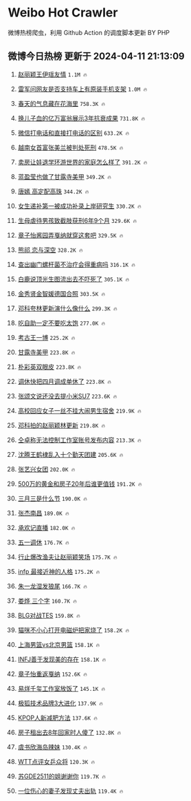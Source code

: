 # Weibo Hot Crawler 



微博热榜爬虫，利用 Github Action 的调度脚本更新 BY PHP 


## 微博今日热榜 更新于 2024-04-11 21:13:09 
1. [赵丽颖王伊瑶友情](https://s.weibo.com/weibo?q=%23%E8%B5%B5%E4%B8%BD%E9%A2%96%E7%8E%8B%E4%BC%8A%E7%91%B6%E5%8F%8B%E6%83%85%23&t=31&band_rank=1&Refer=top) `1.1M 🔥` 

1. [雷军问网友是否支持车上有原装手机支架](https://s.weibo.com/weibo?q=%23%E9%9B%B7%E5%86%9B%E9%97%AE%E7%BD%91%E5%8F%8B%E6%98%AF%E5%90%A6%E6%94%AF%E6%8C%81%E8%BD%A6%E4%B8%8A%E6%9C%89%E5%8E%9F%E8%A3%85%E6%89%8B%E6%9C%BA%E6%94%AF%E6%9E%B6%23&t=31&band_rank=2&Refer=top) `1.0M 🔥` 

1. [春天的气息藏在花海里](https://s.weibo.com/weibo?q=%23%E6%98%A5%E5%A4%A9%E7%9A%84%E6%B0%94%E6%81%AF%E8%97%8F%E5%9C%A8%E8%8A%B1%E6%B5%B7%E9%87%8C%23&t=31&band_rank=3&Refer=top) `758.3K 🔥` 

1. [换儿子血的亿万富翁展示3年抗衰成果](https://s.weibo.com/weibo?q=%23%E6%8D%A2%E5%84%BF%E5%AD%90%E8%A1%80%E7%9A%84%E4%BA%BF%E4%B8%87%E5%AF%8C%E7%BF%81%E5%B1%95%E7%A4%BA3%E5%B9%B4%E6%8A%97%E8%A1%B0%E6%88%90%E6%9E%9C%23&t=31&band_rank=4&Refer=top) `731.8K 🔥` 

1. [微信打电话和直接打电话的区别](https://s.weibo.com/weibo?q=%23%E5%BE%AE%E4%BF%A1%E6%89%93%E7%94%B5%E8%AF%9D%E5%92%8C%E7%9B%B4%E6%8E%A5%E6%89%93%E7%94%B5%E8%AF%9D%E7%9A%84%E5%8C%BA%E5%88%AB%23&t=31&band_rank=5&Refer=top) `633.2K 🔥` 

1. [越南女首富张美兰被判处死刑](https://s.weibo.com/weibo?q=%23%E8%B6%8A%E5%8D%97%E5%A5%B3%E9%A6%96%E5%AF%8C%E5%BC%A0%E7%BE%8E%E5%85%B0%E8%A2%AB%E5%88%A4%E5%A4%84%E6%AD%BB%E5%88%91%23&t=31&band_rank=6&Refer=top) `478.5K 🔥` 

1. [卖房让娃退学环游世界的家庭怎么样了](https://s.weibo.com/weibo?q=%23%E5%8D%96%E6%88%BF%E8%AE%A9%E5%A8%83%E9%80%80%E5%AD%A6%E7%8E%AF%E6%B8%B8%E4%B8%96%E7%95%8C%E7%9A%84%E5%AE%B6%E5%BA%AD%E6%80%8E%E4%B9%88%E6%A0%B7%E4%BA%86%23&t=31&band_rank=7&Refer=top) `391.2K 🔥` 

1. [蓝盈莹也做了甘露寺美甲](https://s.weibo.com/weibo?q=%E8%93%9D%E7%9B%88%E8%8E%B9%E4%B9%9F%E5%81%9A%E4%BA%86%E7%94%98%E9%9C%B2%E5%AF%BA%E7%BE%8E%E7%94%B2&t=31&band_rank=8&Refer=top) `349.2K 🔥` 

1. [唐嫣 高定配高珠](https://s.weibo.com/weibo?q=%E5%94%90%E5%AB%A3%20%E9%AB%98%E5%AE%9A%E9%85%8D%E9%AB%98%E7%8F%A0&t=31&band_rank=9&Refer=top) `344.2K 🔥` 

1. [女生递补第一被成功补录上岸研究生](https://s.weibo.com/weibo?q=%23%E5%A5%B3%E7%94%9F%E9%80%92%E8%A1%A5%E7%AC%AC%E4%B8%80%E8%A2%AB%E6%88%90%E5%8A%9F%E8%A1%A5%E5%BD%95%E4%B8%8A%E5%B2%B8%E7%A0%94%E7%A9%B6%E7%94%9F%23&t=31&band_rank=10&Refer=top) `330.2K 🔥` 

1. [生母虐待男孩致截肢获刑6年9个月](https://s.weibo.com/weibo?q=%23%E7%94%9F%E6%AF%8D%E8%99%90%E5%BE%85%E7%94%B7%E5%AD%A9%E8%87%B4%E6%88%AA%E8%82%A2%E8%8E%B7%E5%88%916%E5%B9%B49%E4%B8%AA%E6%9C%88%23&t=31&band_rank=11&Refer=top) `329.6K 🔥` 

1. [章子怡酱园弄戛纳就穿这套吧](https://s.weibo.com/weibo?q=%E7%AB%A0%E5%AD%90%E6%80%A1%E9%85%B1%E5%9B%AD%E5%BC%84%E6%88%9B%E7%BA%B3%E5%B0%B1%E7%A9%BF%E8%BF%99%E5%A5%97%E5%90%A7&t=31&band_rank=12&Refer=top) `329.5K 🔥` 

1. [熊祁 恋与深空](https://s.weibo.com/weibo?q=%E7%86%8A%E7%A5%81%20%E6%81%8B%E4%B8%8E%E6%B7%B1%E7%A9%BA&t=31&band_rank=13&Refer=top) `328.2K 🔥` 

1. [查出幽门螺杆菌不治疗会得重病吗](https://s.weibo.com/weibo?q=%23%E6%9F%A5%E5%87%BA%E5%B9%BD%E9%97%A8%E8%9E%BA%E6%9D%86%E8%8F%8C%E4%B8%8D%E6%B2%BB%E7%96%97%E4%BC%9A%E5%BE%97%E9%87%8D%E7%97%85%E5%90%97%23&t=31&band_rank=14&Refer=top) `316.1K 🔥` 

1. [白鹿说顶光生图流出去不吓死了](https://s.weibo.com/weibo?q=%23%E7%99%BD%E9%B9%BF%E8%AF%B4%E9%A1%B6%E5%85%89%E7%94%9F%E5%9B%BE%E6%B5%81%E5%87%BA%E5%8E%BB%E4%B8%8D%E5%90%93%E6%AD%BB%E4%BA%86%23&t=31&band_rank=15&Refer=top) `305.1K 🔥` 

1. [金秀贤金智媛德国合照](https://s.weibo.com/weibo?q=%23%E9%87%91%E7%A7%80%E8%B4%A4%E9%87%91%E6%99%BA%E5%AA%9B%E5%BE%B7%E5%9B%BD%E5%90%88%E7%85%A7%23&t=31&band_rank=16&Refer=top) `303.5K 🔥` 

1. [邓科夸林更新演什么像什么](https://s.weibo.com/weibo?q=%23%E9%82%93%E7%A7%91%E5%A4%B8%E6%9E%97%E6%9B%B4%E6%96%B0%E6%BC%94%E4%BB%80%E4%B9%88%E5%83%8F%E4%BB%80%E4%B9%88%23&t=31&band_rank=17&Refer=top) `299.3K 🔥` 

1. [吃自助一定不要吃太饱](https://s.weibo.com/weibo?q=%23%E5%90%83%E8%87%AA%E5%8A%A9%E4%B8%80%E5%AE%9A%E4%B8%8D%E8%A6%81%E5%90%83%E5%A4%AA%E9%A5%B1%23&t=31&band_rank=18&Refer=top) `277.0K 🔥` 

1. [考古王一博](https://s.weibo.com/weibo?q=%E8%80%83%E5%8F%A4%E7%8E%8B%E4%B8%80%E5%8D%9A&t=31&band_rank=19&Refer=top) `225.2K 🔥` 

1. [甘露寺美甲](https://s.weibo.com/weibo?q=%E7%94%98%E9%9C%B2%E5%AF%BA%E7%BE%8E%E7%94%B2&t=31&band_rank=20&Refer=top) `223.8K 🔥` 

1. [朴彩英双眼皮](https://s.weibo.com/weibo?q=%23%E6%9C%B4%E5%BD%A9%E8%8B%B1%E5%8F%8C%E7%9C%BC%E7%9A%AE%23&t=31&band_rank=21&Refer=top) `223.8K 🔥` 

1. [调休快把四月调成单休了](https://s.weibo.com/weibo?q=%E8%B0%83%E4%BC%91%E5%BF%AB%E6%8A%8A%E5%9B%9B%E6%9C%88%E8%B0%83%E6%88%90%E5%8D%95%E4%BC%91%E4%BA%86&t=31&band_rank=22&Refer=top) `223.8K 🔥` 

1. [张颂文说还没去提小米SU7](https://s.weibo.com/weibo?q=%23%E5%BC%A0%E9%A2%82%E6%96%87%E8%AF%B4%E8%BF%98%E6%B2%A1%E5%8E%BB%E6%8F%90%E5%B0%8F%E7%B1%B3SU7%23&t=31&band_rank=23&Refer=top) `223.6K 🔥` 

1. [高校回应女子一丝不挂大闹男生宿舍](https://s.weibo.com/weibo?q=%23%E9%AB%98%E6%A0%A1%E5%9B%9E%E5%BA%94%E5%A5%B3%E5%AD%90%E4%B8%80%E4%B8%9D%E4%B8%8D%E6%8C%82%E5%A4%A7%E9%97%B9%E7%94%B7%E7%94%9F%E5%AE%BF%E8%88%8D%23&t=31&band_rank=24&Refer=top) `219.9K 🔥` 

1. [邓科拍的赵丽颖林更新](https://s.weibo.com/weibo?q=%23%E9%82%93%E7%A7%91%E6%8B%8D%E7%9A%84%E8%B5%B5%E4%B8%BD%E9%A2%96%E6%9E%97%E6%9B%B4%E6%96%B0%23&t=31&band_rank=25&Refer=top) `219.8K 🔥` 

1. [仝卓称无法控制工作室账号发布内容](https://s.weibo.com/weibo?q=%23%E4%BB%9D%E5%8D%93%E7%A7%B0%E6%97%A0%E6%B3%95%E6%8E%A7%E5%88%B6%E5%B7%A5%E4%BD%9C%E5%AE%A4%E8%B4%A6%E5%8F%B7%E5%8F%91%E5%B8%83%E5%86%85%E5%AE%B9%23&t=31&band_rank=26&Refer=top) `213.3K 🔥` 

1. [沈腾王鹤棣乱入十个勤天团建](https://s.weibo.com/weibo?q=%E6%B2%88%E8%85%BE%E7%8E%8B%E9%B9%A4%E6%A3%A3%E4%B9%B1%E5%85%A5%E5%8D%81%E4%B8%AA%E5%8B%A4%E5%A4%A9%E5%9B%A2%E5%BB%BA&t=31&band_rank=27&Refer=top) `205.6K 🔥` 

1. [张艺兴女团](https://s.weibo.com/weibo?q=%E5%BC%A0%E8%89%BA%E5%85%B4%E5%A5%B3%E5%9B%A2&t=31&band_rank=28&Refer=top) `202.0K 🔥` 

1. [500万的黄金和房子20年后谁更值钱](https://s.weibo.com/weibo?q=%23500%E4%B8%87%E7%9A%84%E9%BB%84%E9%87%91%E5%92%8C%E6%88%BF%E5%AD%9020%E5%B9%B4%E5%90%8E%E8%B0%81%E6%9B%B4%E5%80%BC%E9%92%B1%23&t=31&band_rank=29&Refer=top) `191.2K 🔥` 

1. [三月三是什么节](https://s.weibo.com/weibo?q=%23%E4%B8%89%E6%9C%88%E4%B8%89%E6%98%AF%E4%BB%80%E4%B9%88%E8%8A%82%23&t=31&band_rank=30&Refer=top) `190.0K 🔥` 

1. [张杰南昌](https://s.weibo.com/weibo?q=%E5%BC%A0%E6%9D%B0%E5%8D%97%E6%98%8C&t=31&band_rank=31&Refer=top) `189.0K 🔥` 

1. [承欢记直播](https://s.weibo.com/weibo?q=%E6%89%BF%E6%AC%A2%E8%AE%B0%E7%9B%B4%E6%92%AD&t=31&band_rank=32&Refer=top) `182.0K 🔥` 

1. [五一调休](https://s.weibo.com/weibo?q=%E4%BA%94%E4%B8%80%E8%B0%83%E4%BC%91&t=31&band_rank=33&Refer=top) `176.7K 🔥` 

1. [行止爆改渔夫让赵丽颖笑场](https://s.weibo.com/weibo?q=%23%E8%A1%8C%E6%AD%A2%E7%88%86%E6%94%B9%E6%B8%94%E5%A4%AB%E8%AE%A9%E8%B5%B5%E4%B8%BD%E9%A2%96%E7%AC%91%E5%9C%BA%23&t=31&band_rank=34&Refer=top) `175.7K 🔥` 

1. [infp 最接近神的人格](https://s.weibo.com/weibo?q=infp%20%E6%9C%80%E6%8E%A5%E8%BF%91%E7%A5%9E%E7%9A%84%E4%BA%BA%E6%A0%BC&t=31&band_rank=35&Refer=top) `175.2K 🔥` 

1. [朱一龙湿发狼尾](https://s.weibo.com/weibo?q=%23%E6%9C%B1%E4%B8%80%E9%BE%99%E6%B9%BF%E5%8F%91%E7%8B%BC%E5%B0%BE%23&t=31&band_rank=36&Refer=top) `166.7K 🔥` 

1. [娄烨 三个字](https://s.weibo.com/weibo?q=%E5%A8%84%E7%83%A8%20%E4%B8%89%E4%B8%AA%E5%AD%97&t=31&band_rank=37&Refer=top) `160.7K 🔥` 

1. [BLG对战TES](https://s.weibo.com/weibo?q=%23BLG%E5%AF%B9%E6%88%98TES%23&t=31&band_rank=38&Refer=top) `159.8K 🔥` 

1. [猫咪不小心打开电磁炉把家烧了](https://s.weibo.com/weibo?q=%23%E7%8C%AB%E5%92%AA%E4%B8%8D%E5%B0%8F%E5%BF%83%E6%89%93%E5%BC%80%E7%94%B5%E7%A3%81%E7%82%89%E6%8A%8A%E5%AE%B6%E7%83%A7%E4%BA%86%23&t=31&band_rank=39&Refer=top) `158.2K 🔥` 

1. [上海男篮vs北京男篮](https://s.weibo.com/weibo?q=%23%E4%B8%8A%E6%B5%B7%E7%94%B7%E7%AF%AEvs%E5%8C%97%E4%BA%AC%E7%94%B7%E7%AF%AE%23&t=31&band_rank=40&Refer=top) `158.1K 🔥` 

1. [INFJ善于发现美的存在](https://s.weibo.com/weibo?q=%23INFJ%E5%96%84%E4%BA%8E%E5%8F%91%E7%8E%B0%E7%BE%8E%E7%9A%84%E5%AD%98%E5%9C%A8%23&t=31&band_rank=41&Refer=top) `158.1K 🔥` 

1. [章子怡重返戛纳](https://s.weibo.com/weibo?q=%23%E7%AB%A0%E5%AD%90%E6%80%A1%E9%87%8D%E8%BF%94%E6%88%9B%E7%BA%B3%23&t=31&band_rank=42&Refer=top) `152.6K 🔥` 

1. [易烊千玺工作室放饭了](https://s.weibo.com/weibo?q=%23%E6%98%93%E7%83%8A%E5%8D%83%E7%8E%BA%E5%B7%A5%E4%BD%9C%E5%AE%A4%E6%94%BE%E9%A5%AD%E4%BA%86%23&t=31&band_rank=43&Refer=top) `145.1K 🔥` 

1. [极狐技术品牌3大进化](https://s.weibo.com/weibo?q=%23%E6%9E%81%E7%8B%90%E6%8A%80%E6%9C%AF%E5%93%81%E7%89%8C3%E5%A4%A7%E8%BF%9B%E5%8C%96%23&t=31&band_rank=44&Refer=top) `137.9K 🔥` 

1. [KPOP人新减肥方法](https://s.weibo.com/weibo?q=KPOP%E4%BA%BA%E6%96%B0%E5%87%8F%E8%82%A5%E6%96%B9%E6%B3%95&t=31&band_rank=45&Refer=top) `137.6K 🔥` 

1. [房子租出去8年回家时人傻了](https://s.weibo.com/weibo?q=%23%E6%88%BF%E5%AD%90%E7%A7%9F%E5%87%BA%E5%8E%BB8%E5%B9%B4%E5%9B%9E%E5%AE%B6%E6%97%B6%E4%BA%BA%E5%82%BB%E4%BA%86%23&t=31&band_rank=46&Refer=top) `132.8K 🔥` 

1. [虞书欣海岛辣妹](https://s.weibo.com/weibo?q=%23%E8%99%9E%E4%B9%A6%E6%AC%A3%E6%B5%B7%E5%B2%9B%E8%BE%A3%E5%A6%B9%23&t=31&band_rank=47&Refer=top) `130.4K 🔥` 

1. [WTT点评女乒众将](https://s.weibo.com/weibo?q=%23WTT%E7%82%B9%E8%AF%84%E5%A5%B3%E4%B9%92%E4%BC%97%E5%B0%86%23&t=31&band_rank=48&Refer=top) `120.3K 🔥` 

1. [苏GDE2511的姐谢谢你](https://s.weibo.com/weibo?q=%23%E8%8B%8FGDE2511%E7%9A%84%E5%A7%90%E8%B0%A2%E8%B0%A2%E4%BD%A0%23&t=31&band_rank=49&Refer=top) `119.7K 🔥` 

1. [一位伤心的妻子发现丈夫出轨](https://s.weibo.com/weibo?q=%E4%B8%80%E4%BD%8D%E4%BC%A4%E5%BF%83%E7%9A%84%E5%A6%BB%E5%AD%90%E5%8F%91%E7%8E%B0%E4%B8%88%E5%A4%AB%E5%87%BA%E8%BD%A8&t=31&band_rank=50&Refer=top) `119.4K 🔥` 

